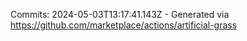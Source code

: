 Commits: 2024-05-03T13:17:41.143Z - Generated via https://github.com/marketplace/actions/artificial-grass
<br>
